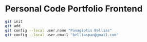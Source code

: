 # Personal Code Portfolio Frontend

```bash
git init
git add
git config --local user.name "Panagiotis Bellias"
git config --local user.email "belliaspan@gmail.com"
```
